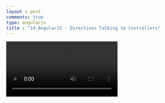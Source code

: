 ```yaml
---
layout : post
comments: true
type: angularjs
title : "14.AngularJS - Directives Talking to Controllers"
---
```


<video controls="controls"  class="movie" src="https://dl.dropboxusercontent.com/u/161895058/Video/angularjs/14.%20Egghead.io%20-%20AngularJS%20-%20Directives%20Talking%20to%20Controllers.mp4">
</video>
